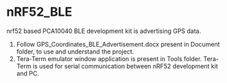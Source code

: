 # nRF52_BLE
nrf52 based PCA10040 BLE development kit is advertising GPS data.

1. Follow GPS_Coordinates_BLE_Advertisement.docx present in Document folder, to use and understand the project.
2. Tera-Term emulator window application is present in Tools folder. Tera-Term is used for serial communication between nRF52 development kit and PC.
